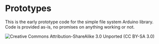 Prototypes
==========

This is the early prototype code for the simple file system Arduino library.  Code is provided as-is, no promises on anything working or not.

![Creative Commons Attribution-ShareAlike 3.0 Unported (CC BY-SA 3.0)](https://raw.github.com/mcrosson/arduino_simple_file_system/master/cc-by-sa.png)
